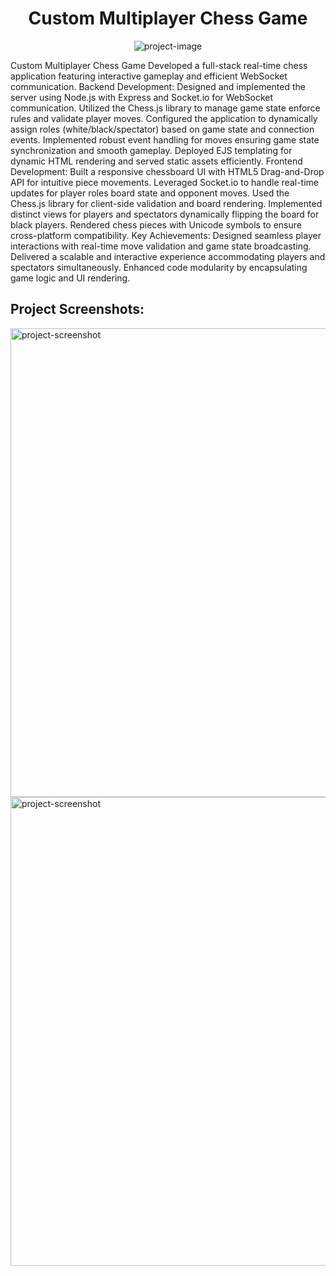 <h1 align="center" id="title">Custom Multiplayer Chess Game</h1>

<p align="center"><img src="https://i.postimg.cc/jSMQQFn0/custom-multiplayer-chess-game-production-up-railway-app.png" alt="project-image"></p>

<p id="description">Custom Multiplayer Chess Game Developed a full-stack real-time chess application featuring interactive gameplay and efficient WebSocket communication. Backend Development: Designed and implemented the server using Node.js with Express and Socket.io for WebSocket communication. Utilized the Chess.js library to manage game state enforce rules and validate player moves. Configured the application to dynamically assign roles (white/black/spectator) based on game state and connection events. Implemented robust event handling for moves ensuring game state synchronization and smooth gameplay. Deployed EJS templating for dynamic HTML rendering and served static assets efficiently. Frontend Development: Built a responsive chessboard UI with HTML5 Drag-and-Drop API for intuitive piece movements. Leveraged Socket.io to handle real-time updates for player roles board state and opponent moves. Used the Chess.js library for client-side validation and board rendering. Implemented distinct views for players and spectators dynamically flipping the board for black players. Rendered chess pieces with Unicode symbols to ensure cross-platform compatibility. Key Achievements: Designed seamless player interactions with real-time move validation and game state broadcasting. Delivered a scalable and interactive experience accommodating players and spectators simultaneously. Enhanced code modularity by encapsulating game logic and UI rendering.</p>

<h2>Project Screenshots:</h2>

<img src="https://i.postimg.cc/jSMQQFn0/custom-multiplayer-chess-game-production-up-railway-app.png" alt="project-screenshot" width="1000" height="750/">

<img src="https://i.postimg.cc/595zSRD7/custom-multiplayer-chess-game-production-up-railway-app-2.png" alt="project-screenshot" width="1000" height="750/">
